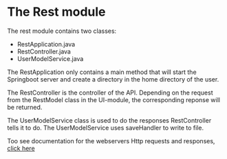 # The Rest module

The rest module contains two classes:

- RestApplication.java
- RestController.java
- UserModelService.java

The RestApplication only contains a main method that will start the Springboot server and create a directory in the home directory of the user.

The RestController is the controller of the API. Depending on the request from the RestModel class in the UI-module, the corresponding reponse will be returned.

The UserModelService class is used to do the responses RestController tells it to do. The UserModelService uses saveHandler to write to file. 

Too see documentation for the webservers Http requests and responses, [click here](https://gitlab.stud.idi.ntnu.no/it1901/groups-2021/gr2124/gr2124/-/blob/main/casino/rest/src/main/asciidoc/RestDocumentation.adoc)
